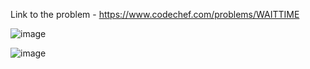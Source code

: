 Link to the problem - https://www.codechef.com/problems/WAITTIME


![image](https://user-images.githubusercontent.com/57552973/236628610-1710a209-bdf3-4eb5-8c94-b5f1efec9a43.png)



![image](https://user-images.githubusercontent.com/57552973/236628632-45adccb6-4eee-42d2-85a2-31bef5e6a107.png)
